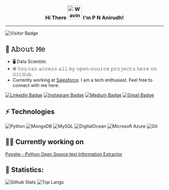 <h3 align="center">
    Hi There
    <img src="https://raw.githubusercontent.com/nixin72/nixin72/master/wave.gif" 
         alt="Waving hand animated gif"
         height="45"
         width="45" />
    I'm P N Anirudh!
</h3>


---

![Visitor Badge](https://visitor-badge.laobi.icu/badge?page_id=anirudhpnbb.anirudhpnbb)


## :book: 𝙰𝚋𝚘𝚞𝚝 𝙼𝚎
- 🖥 Data Scientist.
- 🌐 𝚈𝚘𝚞 𝚌𝚊𝚗 𝚊𝚌𝚌𝚎𝚜𝚜 𝚊𝚕𝚕 𝚖𝚢 𝚘𝚙𝚎𝚗-𝚜𝚘𝚞𝚛𝚌𝚎 𝚙𝚛𝚘𝚓𝚎𝚌𝚝𝚜 𝚑𝚎𝚛𝚎 𝚘𝚗 𝙶𝚒𝚝𝙷𝚞𝚋.
- Currently working at [Salesforce](https://www.salesforce.com). I am a tech enthusiast. Feel free to connect with me here:

[![Linkedin Badge](https://img.shields.io/badge/-pnbbanirudh-blue?style=flat-square&logo=Linkedin&logoColor=white&link=https://www.linkedin.com/in/pnbbanirudh/)](https://www.linkedin.com/in/pnbbanirudh/)
[![Instagram Badge](https://img.shields.io/badge/-anirudhpalaparthi-purple?style=flat-square&logo=instagram&logoColor=white&link=https://instagram.com/anirudhpalaparthi/)](https://instagram.com/anirudhpalaparthi)
[![Medium Badge](https://img.shields.io/badge/-@anirudhpalaparthi-03a57a?style=flat-square&labelColor=000000&logo=Medium&link=https://medium.com/@anirudhpalaparthi/)](https://medium.com/@anirudhpalaparthi)
[![Gmail Badge](https://img.shields.io/badge/-anirudhpalaparthi@gmail.com-c14438?style=flat-square&logo=Gmail&logoColor=white&link=mailto:anirudhpalaparthi@gmail.com)](mailto:anirudhpalaparthi@gmail.com)

## ⚡ Technologies
![Python](https://img.shields.io/badge/-Python-black?style=flat-square&logo=Python)
![MongoDB](https://img.shields.io/badge/-MongoDB-black?style=flat-square&logo=mongodb)
![MySQL](https://img.shields.io/badge/-MySQL-black?style=flat-square&logo=mysql)
![DigitalOcean](https://img.shields.io/badge/-Digital%20Ocean-darkblue?style=flat-square&logo=digitalocean)
![Microsoft Azure](https://img.shields.io/badge/Microsoft%20Azure-232F7E?style=flat-square&logo=microsoft-azure)
![Git](https://img.shields.io/badge/-Git-black?style=flat-square&logo=git)

<h2> 👨‍💼 Currently working on </h2>

[Pyostie - Python Open Source text Information Extractor](https://github.com/anirudhpnbb/Pyostie)

<h2> 🔢 Statistics: </h2>

![Github Stats](https://github-readme-stats.vercel.app/api?username=anirudhpnbb&count_private=true&show_icons=true&include_all_commits=true)
![Top Langs](https://github-readme-stats.vercel.app/api/top-langs/?username=anirudhpnbb&hide=TeX&layout=compact)

